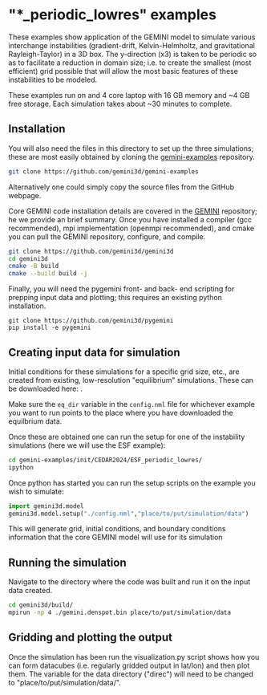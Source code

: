 # "*\_periodic\_lowres" examples

These examples show application of the GEMINI model to simulate various interchange instabilities (gradient-drift, Kelvin-Helmholtz, and gravitational Rayleigh-Taylor) in a 3D box.  The y-direction (x3) is taken to be periodic so as to facilitate a reduction in domain size; i.e.  to create the smallest (most efficient) grid possible that will allow the most basic features of these instabilities to be modeled.  

These examples run on and 4 core laptop with 16 GB memory and ~4 GB free storage.  Each simulation takes about ~30 minutes to complete.  


## Installation

You will also need the files in this directory to set up the three simulations; these are most easily obtained by cloning the [gemini-examples](https://github.com/gemini3d/gemini-examples) repository.

```zsh
git clone https://github.com/gemini3d/gemini-examples
```

Alternatively one could simply copy the source files from the GitHub webpage.  

Core GEMINI code installation details are covered in the [GEMINI](https://github.com/gemini3d/gemini) repository; he we provide an brief summary.  Once you have installed a compiler (gcc recommended), mpi implementation (openmpi recommended), and cmake you can pull the GEMINI repository, configure, and compile.

```zsh
git clone https://github.com/gemini3d/gemini3d
cd gemini3d
cmake -B build
cmake --build build -j
```

Finally, you will need the pygemini front- and back- end scripting for prepping input data and plotting; this requires an existing python installation.

```
git clone https://github.com/gemini3d/pygemini
pip install -e pygemini
```


## Creating input data for simulation

Initial conditions for these simulations for a specific grid size, etc., are created from existing, low-resolution "equilibrium" simulations.  These can be downloaded here:  .  

Make sure the ```eq_dir``` variable in the ```config.nml``` file for whichever example you want to run points to the place where you have downloaded the equilbrium data.

Once these are obtained one can run the setup for one of the instability simulations (here we will use the ESF example):  

```zsh
cd gemini-examples/init/CEDAR2024/ESF_periodic_lowres/
ipython
```
Once python has started you can run the setup scripts on the example you wish to simulate:  
```python
import gemini3d.model
gemini3d.model.setup("./config.nml","place/to/put/simulation/data")
```
This will generate grid, initial conditions, and boundary conditions information that the core GEMINI model will use for its simulation


## Running the simulation

Navigate to the directory where the code was built and run it on the input data created.

```zsh
cd gemini3d/build/
mpirun -np 4 ./gemini.denspot.bin place/to/put/simulation/data
```


## Gridding and plotting the output

Once the simulation has been run the visualization.py script shows how you can form datacubes (i.e. regularly gridded output in lat/lon) and then plot them.  The variable for the data directory ("direc") will need to be changed to "place/to/put/simulation/data/".